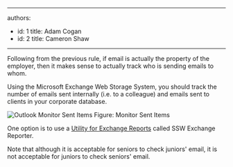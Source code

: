 

---
authors:
  - id: 1
    title: Adam Cogan
  - id: 2
    title: Cameron Shaw
---




<span class='intro'> Following from the previous rule, if email is actually the property of the employer, then it makes sense to actually track who is sending emails to whom. <br> </span>


  <p>Using the Microsoft Exchange Web Storage System, you should&#160;track the number of emails sent internally (i.e. to a colleague) and emails sent to clients in your&#160;corporate database.</p>
​<img class="ms-rteCustom-ImageArea" alt="Outlook Monitor Sent Items" src="/PublishingImages/OutlookMonitorSentItems.gif" /> <span class="ms-rteCustom-FigureNormal">Figure&#58; Monitor Sent Items</span>
<p>One option is to ​use a <a href="http&#58;//www.ssw.com.au/ssw/ExchangeReporter/">Utility for Exchange Reports</a> called SSW Exchange Reporter.</p>
<p>Note that although it is acceptable for seniors to check juniors' email, it is not acceptable for juniors to check seniors' email.</p>



